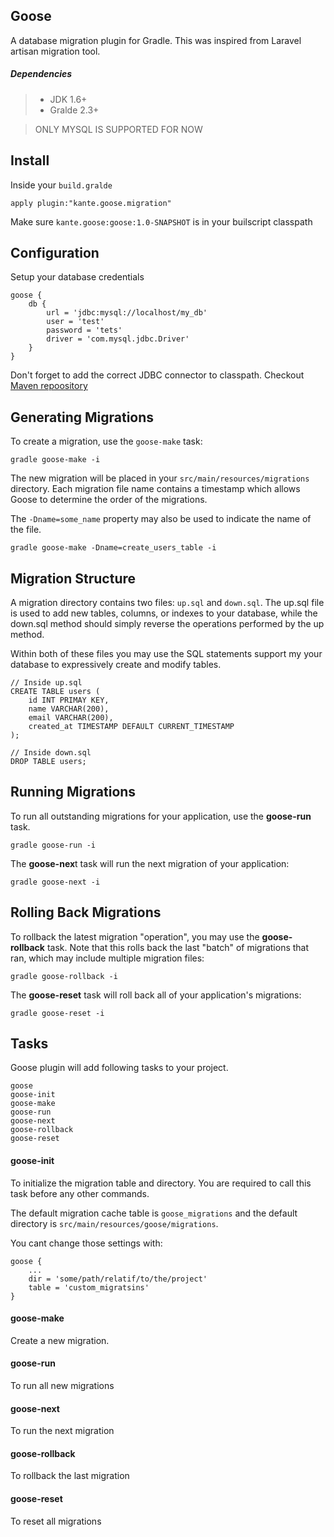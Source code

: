 Goose
---
A database migration plugin for Gradle. This was inspired from Laravel artisan migration tool.

##### Dependencies

>- JDK 1.6+
>- Gralde 2.3+

> ONLY MYSQL IS SUPPORTED FOR NOW

Install
----
Inside your `build.gralde`

```
apply plugin:"kante.goose.migration"
```
Make sure `kante.goose:goose:1.0-SNAPSHOT` is in your builscript classpath

Configuration
----
Setup your database credentials

```
goose {
	db {
		url = 'jdbc:mysql://localhost/my_db'
		user = 'test'
		password = 'tets'
		driver = 'com.mysql.jdbc.Driver'
	}
}
```

Don't forget to add the correct JDBC connector to classpath. Checkout [Maven repoository](http://mvnrepository.com)

Generating Migrations
----
To create a migration, use the `goose-make` task:

```
gradle goose-make -i
```

The new migration will be placed in your `src/main/resources/migrations` directory. Each migration file name contains a timestamp which allows Goose to determine the order of the migrations.

The `-Dname=some_name` property may also be used to indicate the name of the file.

```
gradle goose-make -Dname=create_users_table -i
```

Migration Structure
----
A migration directory contains two files: `up.sql` and `down.sql`. The up.sql file is used to add new tables, columns, or indexes to your database, while the down.sql method should simply reverse the operations performed by the up method.

Within both of these files you may use the SQL statements support my your database to expressively create and modify tables. 

```
// Inside up.sql 
CREATE TABLE users (
	id INT PRIMAY KEY,
	name VARCHAR(200),
	email VARCHAR(200),
	created_at TIMESTAMP DEFAULT CURRENT_TIMESTAMP
);

// Inside down.sql 
DROP TABLE users;

```

Running Migrations
----
To run all outstanding migrations for your application, use the __goose-run__ task. 

```
gradle goose-run -i
```

The **goose-nex**t task will run the next migration of your application:

```
gradle goose-next -i
```

Rolling Back Migrations
----
To rollback the latest migration "operation", you may use the **goose-rollback** task. Note that this rolls back the last "batch" of migrations that ran, which may include multiple migration files:

```
gradle goose-rollback -i
```

The **goose-reset** task will roll back all of your application's migrations:

```
gradle goose-reset -i
```

Tasks
----
Goose plugin will add following tasks to your project.

```
goose
goose-init
goose-make
goose-run
goose-next
goose-rollback
goose-reset
```
#### goose-init
To initialize the migration table and directory. You are required to call this task before any other commands.

The default migration cache table is `goose_migrations` and the default directory is `src/main/resources/goose/migrations`.

You cant change those settings with:

```
goose {
	...
	dir = 'some/path/relatif/to/the/project'
	table = 'custom_migratsins'
}
```

#### goose-make
Create a new migration.

#### goose-run

To run all new migrations

#### goose-next
To run the next migration

#### goose-rollback
To rollback the last migration

#### goose-reset
To reset all migrations


